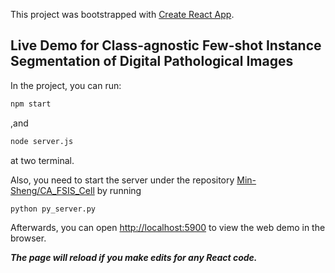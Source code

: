 This project was bootstrapped with [Create React App](https://github.com/facebook/create-react-app).

## Live Demo for Class-agnostic Few-shot Instance Segmentation of Digital Pathological Images

In the project, you can run:

```bash
npm start
```

,and

```bash
node server.js
```

at two terminal.

Also, you need to start the server under the repository [Min-Sheng/CA_FSIS_Cell](https://github.com/Min-Sheng/CA_FSIS_Cell) by running

```bash
python py_server.py
```

Afterwards, you can open [http://localhost:5900](http://localhost:5900) to view the web demo in the browser.

***The page will reload if you make edits for any React code.***
